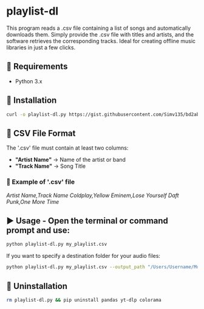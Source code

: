 # playlist-dl
This program reads a .csv file containing a list of songs and automatically downloads them. Simply provide the .csv file with titles and artists, and the software retrieves the corresponding tracks. Ideal for creating offline music libraries in just a few clicks.

## 📌 Requirements
- Python 3.x

## 📌 Installation
```bash
curl -o playlist-dl.py https://gist.githubusercontent.com/Simv135/bd2ab20b1ea59c817c266536f547e8d2/raw/15fc63887cdf70b3de99460dc60ed8ba89b33af3/playlist-dl
```

## 📄 CSV File Format
The '.csv' file must contain at least two columns:
- **"Artist Name"** → Name of the artist or band
- **"Track Name"** → Song Title

### 📄 Example of '.csv' file
_Artist Name,Track Name_
_Coldplay,Yellow_
_Eminem,Lose Yourself_
_Daft Punk,One More Time_

## ▶️ Usage - Open the terminal or command prompt and use:
```bash
python playlist-dl.py my_playlist.csv
```

If you want to specify a destination folder for your audio files:
```bash
python playlist-dl.py my_playlist.csv --output_path "/Users/Username/Music"
```

## 🚨 Uninstallation
```bash
rm playlist-dl.py && pip uninstall pandas yt-dlp colorama
```
